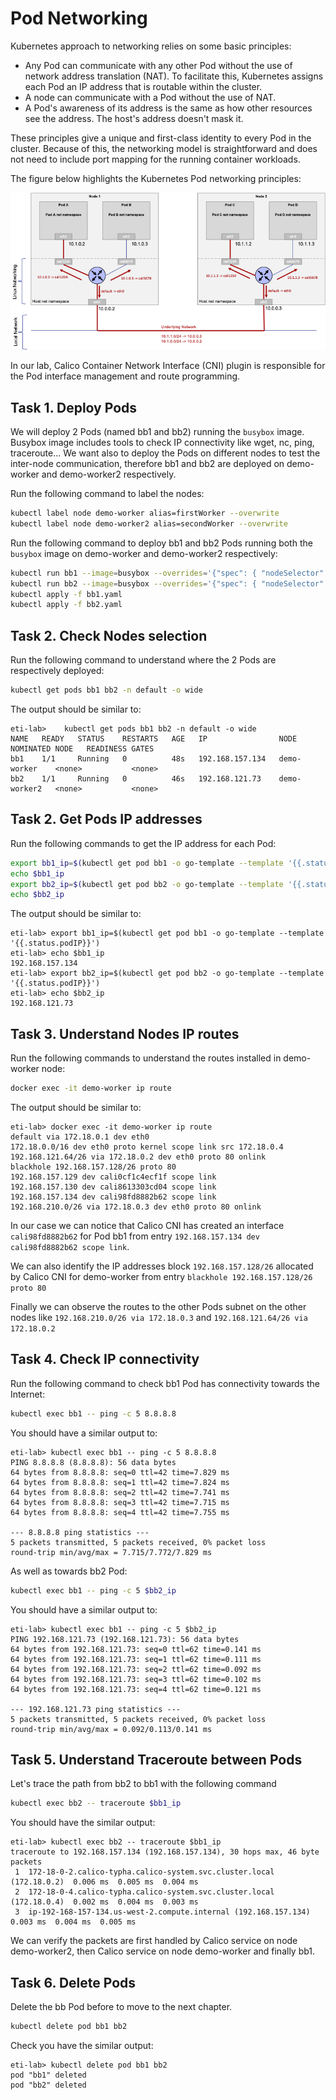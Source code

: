 # Pod Networking

Kubernetes approach to networking relies on some basic principles:

- Any Pod can communicate with any other Pod without the use of network address translation (NAT). To facilitate this, Kubernetes assigns each Pod an IP address that is routable within the cluster.
- A node can communicate with a Pod without the use of NAT.
- A Pod's awareness of its address is the same as how other resources see the address. The host's address doesn't mask it.

These principles give a unique and first-class identity to every Pod in the cluster. Because of this, the networking model is straightforward and does not need to include port mapping for the running container workloads.

The figure below highlights the Kubernetes Pod networking principles:

![Pod Networking Overview](images/pod-networking.png)

In our lab, Calico Container Network Interface (CNI) plugin is responsible for the Pod interface management and route programming.

## Task 1. Deploy Pods

We will deploy 2 Pods (named bb1 and bb2) running the `busybox` image. Busybox image includes tools to check IP connectivity like wget, nc, ping, traceroute... We want also to deploy the Pods on different nodes to test the inter-node communication, therefore bb1 and bb2 are deployed on demo-worker and demo-worker2 respectively.

Run the following command to label the nodes:

```bash
kubectl label node demo-worker alias=firstWorker --overwrite
kubectl label node demo-worker2 alias=secondWorker --overwrite
```

Run the following command to deploy bb1 and bb2 Pods running both the `busybox` image on demo-worker and demo-worker2 respectively:

```bash
kubectl run bb1 --image=busybox --overrides='{"spec": { "nodeSelector": {"alias": "firstWorker"}}}' --dry-run=client -o yaml -- sleep 3600 > bb1.yaml
kubectl run bb2 --image=busybox --overrides='{"spec": { "nodeSelector": {"alias": "secondWorker"}}}' --dry-run=client -o yaml -- sleep 3600 > bb2.yaml
kubectl apply -f bb1.yaml
kubectl apply -f bb2.yaml
```

## Task 2. Check Nodes selection

Run the following command to understand where the 2 Pods are respectively deployed:

```bash
kubectl get pods bb1 bb2 -n default -o wide
```

The output should be similar to:

```console
eti-lab>    kubectl get pods bb1 bb2 -n default -o wide
NAME   READY   STATUS    RESTARTS   AGE   IP                NODE           NOMINATED NODE   READINESS GATES
bb1    1/1     Running   0          48s   192.168.157.134   demo-worker    <none>           <none>
bb2    1/1     Running   0          46s   192.168.121.73    demo-worker2   <none>           <none>
```

## Task 2. Get Pods IP addresses

Run the following commands to get the IP address for each Pod:

```bash
export bb1_ip=$(kubectl get pod bb1 -o go-template --template '{{.status.podIP}}')
echo $bb1_ip
export bb2_ip=$(kubectl get pod bb2 -o go-template --template '{{.status.podIP}}')
echo $bb2_ip
```

The output should be similar to:

```console
eti-lab> export bb1_ip=$(kubectl get pod bb1 -o go-template --template '{{.status.podIP}}')
eti-lab> echo $bb1_ip
192.168.157.134
eti-lab> export bb2_ip=$(kubectl get pod bb2 -o go-template --template '{{.status.podIP}}')
eti-lab> echo $bb2_ip
192.168.121.73
```

## Task 3. Understand Nodes IP routes

Run the following commands to understand the routes installed in demo-worker node:

```bash
docker exec -it demo-worker ip route
```

The output should be similar to:

```console
eti-lab> docker exec -it demo-worker ip route
default via 172.18.0.1 dev eth0 
172.18.0.0/16 dev eth0 proto kernel scope link src 172.18.0.4 
192.168.121.64/26 via 172.18.0.2 dev eth0 proto 80 onlink 
blackhole 192.168.157.128/26 proto 80 
192.168.157.129 dev cali0cf1c4ecf1f scope link 
192.168.157.130 dev cali8613303cd04 scope link 
192.168.157.134 dev cali98fd8882b62 scope link 
192.168.210.0/26 via 172.18.0.3 dev eth0 proto 80 onlink
```

In our case we can notice that Calico CNI has created an interface `cali98fd8882b62` for Pod bb1 from entry `192.168.157.134 dev cali98fd8882b62 scope link`.

We can also identify the IP addresses block `192.168.157.128/26` allocated by Calico CNI for demo-worker from entry `blackhole 192.168.157.128/26 proto 80`

Finally we can observe the routes to the other Pods subnet on the other nodes like `192.168.210.0/26 via 172.18.0.3` and `192.168.121.64/26 via 172.18.0.2`

## Task 4. Check IP connectivity

Run the following command to check bb1 Pod has connectivity towards the Internet:

```bash
kubectl exec bb1 -- ping -c 5 8.8.8.8
```

You should have a similar output to:

```console
eti-lab> kubectl exec bb1 -- ping -c 5 8.8.8.8
PING 8.8.8.8 (8.8.8.8): 56 data bytes
64 bytes from 8.8.8.8: seq=0 ttl=42 time=7.829 ms
64 bytes from 8.8.8.8: seq=1 ttl=42 time=7.824 ms
64 bytes from 8.8.8.8: seq=2 ttl=42 time=7.741 ms
64 bytes from 8.8.8.8: seq=3 ttl=42 time=7.715 ms
64 bytes from 8.8.8.8: seq=4 ttl=42 time=7.755 ms

--- 8.8.8.8 ping statistics ---
5 packets transmitted, 5 packets received, 0% packet loss
round-trip min/avg/max = 7.715/7.772/7.829 ms
```

As well as towards bb2 Pod:

```bash
kubectl exec bb1 -- ping -c 5 $bb2_ip
```

You should have a similar output to:

```console
eti-lab> kubectl exec bb1 -- ping -c 5 $bb2_ip
PING 192.168.121.73 (192.168.121.73): 56 data bytes
64 bytes from 192.168.121.73: seq=0 ttl=62 time=0.141 ms
64 bytes from 192.168.121.73: seq=1 ttl=62 time=0.111 ms
64 bytes from 192.168.121.73: seq=2 ttl=62 time=0.092 ms
64 bytes from 192.168.121.73: seq=3 ttl=62 time=0.102 ms
64 bytes from 192.168.121.73: seq=4 ttl=62 time=0.121 ms

--- 192.168.121.73 ping statistics ---
5 packets transmitted, 5 packets received, 0% packet loss
round-trip min/avg/max = 0.092/0.113/0.141 ms
```

## Task 5. Understand Traceroute between Pods

Let's trace the path from bb2 to bb1 with the following command

```bash
kubectl exec bb2 -- traceroute $bb1_ip
```

You should have the similar output:

```console
eti-lab> kubectl exec bb2 -- traceroute $bb1_ip
traceroute to 192.168.157.134 (192.168.157.134), 30 hops max, 46 byte packets
 1  172-18-0-2.calico-typha.calico-system.svc.cluster.local (172.18.0.2)  0.006 ms  0.005 ms  0.004 ms
 2  172-18-0-4.calico-typha.calico-system.svc.cluster.local (172.18.0.4)  0.002 ms  0.004 ms  0.003 ms
 3  ip-192-168-157-134.us-west-2.compute.internal (192.168.157.134)  0.003 ms  0.004 ms  0.005 ms
```

We can verify the packets are first handled by Calico service on node demo-worker2, then Calico service on node demo-worker and finally bb1.

## Task 6. Delete Pods

Delete the bb Pod before to move to the next chapter.

```bash
kubectl delete pod bb1 bb2
```

Check you have the similar output:

```console
eti-lab> kubectl delete pod bb1 bb2
pod "bb1" deleted
pod "bb2" deleted
```